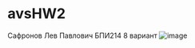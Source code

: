 # avsHW2
Сафронов Лев Павлович БПИ214 8 вариант
![image](https://user-images.githubusercontent.com/71223170/201709666-d106255a-7411-4a82-ae8f-95df2589ab17.png)

